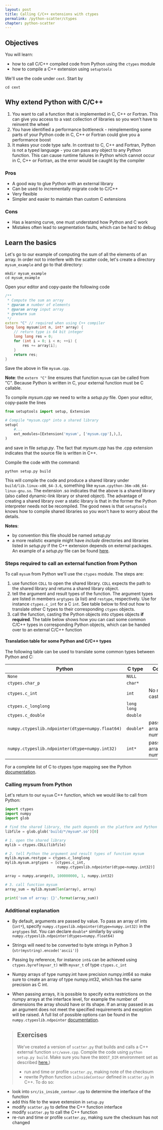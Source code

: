 ```yaml
---
layout: post
title: Calling C/C++ extensions with ctypes
permalink: /python-scatter/ctypes
chapter: python-scatter
---
```


## Objectives

You will learn:

* how to call C/C++ compiled code from Python using the `ctypes` module
* how to compile a C++ extension using `setuptools`

We'll use the code under `cext`. Start by 
```
cd cext
```

## Why extend Python with C/C++

 1. You want to call a function that is implemented in C, C++ or Fortran. This can give you access to a vast collection of libraries so you won't have to reinvent the wheel
 2. You have identified a performance bottleneck - reimplementing some parts of your Python code in C, C++ or Fortran could give you a performance boost
 3. It makes your code type safe. In contrast to C, C++ and Fortran, Python is not a typed language - you can pass any object to any Python function.  This can cause runtime failures in Python which cannot occur in C, C++ or Fortran, as the error would be caught by the compiler

### Pros

 * A good way to glue Python with an external library
 * Can be used to incrementally migrate code to C/C++
 * Very flexible
 * Simpler and easier to maintain than custom C extensions 

### Cons

 * Has a learning curve, one must understand how Python and C work
 * Mistakes often lead to segmentation faults, which can be hard to debug

## Learn the basics 

Let's go to our example of computing the sum of all the elements of an array. In order not to interfere with the scatter code, let's create a directory `mysum_example` and go to that directory:
```
mkdir mysum_example
cd mysum_example
```
Open your editor and copy-paste the following code
```cpp
/** 
 * Compute the sum an array
 * @param n number of elements
 * @param array input array
 * @return sum
 */
extern "C" // required when using C++ compiler
long long mysum(int n, int* array) {
    // return type is 64 bit integer
    long long res = 0;
    for (int i = 0; i < n; ++i) {
        res += array[i];
    }
    return res;
}
```
Save the above in file `mysum.cpp`. 

**Note**: the `extern "C"` line ensures that function `mysum` can be called from "C". Because Python is written in C, your external function must be C callable.

To compile *mysum.cpp* we need to write a *setup.py* file.  Open your editor, copy-paste the lines
```python
from setuptools import setup, Extension

# Compile *mysum.cpp* into a shared library 
setup(
    #...
    ext_modules=[Extension('mysum', ['mysum.cpp'],),],
)
```
and save in file *setup.py*. The fact that *mysum.cpp* has the .cpp extension indicates that the source file is written in C++. 

Compile the code with the command:
```
python setup.py build
```
This will compile the code and produce a shared library under `build/lib.linux-x86_64-3.6`, something like `mysum.cpython-36m-x86_64-linux-gnu.so`. The extension .so indicates that the above is a shared library (also called dynamic-link library or shared object). The advantage of creating a shared library over a static library is that in the former the Python interpreter needs not be recompiled. The good news is that `setuptools` knows how to compile shared libraries so you won't have to worry about the details.


**Notes**: 

 * by convention this file should be named *setup.py*
 * a more realistic example might have *include* directories and libraries listed in *setup.py* if the C++ extension depends on external packages. 
An example of a *setup.py* file can be found [here](https://raw.githubusercontent.com/pletzer/scatter/master/cext/setup.py). 

### Steps required to call an external function from Python

To call `mysum` from Python we'll use the `ctypes` module. The steps are:

 1. use function `CDLL` to open the shared library. `CDLL` expects the path to the shared library and returns a shared library object.
 2. tell the argument and result types of the function. The argument types are listed in members `argtypes` (a list) and `restype`, respectively. Use for instance `ctypes.c_int` for a C `int`. See table below to find out how to translate other C types to their corresponding `ctypes` objects.
 3. call the function, casting the Python objects into ctypes objects **if required**. The table below shows how you can cast some common C/C++ types in corresponding Python objects, which can be handed over to an external C/C++ function

#### Translation table for some Python and C/C++ types

The following table can be used to translate some common types between Python and C: 

| Python                                              | C type            | Comments                                      |
|-----------------------------------------------------|-------------------|-----------------------------------------------|
| `None`                                              | `NULL`            |                                               |
| `ctypes.char_p`                                     | `char*`           |                                               |
| `ctypes.c_int`                                      | `int`             | No need to cast                               |
| `ctypes.c_longlong`                                 | `long long`       |                                               |
| `ctypes.c_double`                                   | `double`          |                                               |
| `numpy.ctypeslib.ndpointer(dtype=numpy.float64)`    | `double*`         | pass a numpy array of type numpy.float64      |
| `numpy.ctypeslib.ndpointer(dtype=numpy.int32)`      | `int*`            | pass a numpy array of type numpy.int32        |


For a complete list of C to ctypes type mapping see the Python [documentation](https://docs.python.org/3/library/ctypes.html).

### Calling mysum from Python

Let's return to our `mysum` C++ function, which we would like to call from Python:
```python
import ctypes
import numpy
import glob

# find the shared library, the path depends on the platform and Python version
libfile = glob.glob('build/*/mysum*.so')[0]

# 1. open the shared library
mylib = ctypes.CDLL(libfile)

# 2. tell Python the argument and result types of function mysum
mylib.mysum.restype = ctypes.c_longlong
mylib.mysum.argtypes = [ctypes.c_int, 
                        numpy.ctypeslib.ndpointer(dtype=numpy.int32)]

array = numpy.arange(0, 100000000, 1, numpy.int32)

# 3. call function mysum
array_sum = mylib.mysum(len(array), array)

print('sum of array: {}'.format(array_sum))
```

### Additional explanation

 * By default, arguments are passed by value. To pass an array of ints (`int*`), specify `numpy.ctypeslib.ndpointer(dtype=numpy.int32)` in the `argtypes` list. You can declare `double*` similarly by using `numpy.ctypeslib.ndpointer(dtypes=numpy.float64)`

 * Strings will need to be converted to byte strings in Python 3 (`str(mystring).encode('ascii')`)

 * Passing by reference, for instance `int&` can be achieved using `ctypes.byref(myvar_t)` with `myvar_t` of type `ctypes.c_int`

 * Numpy arrays of type numpy.int have precision numpy.int64 so make sure to create an array of type numpy.int32, which has the same precision as C int. 

 * When passing arrays, it is possible to specify extra restrictions on the numpy arrays at the interface level, for example the number of dimensions the array should have or its shape. If an array passed in as an argument does not meet the specified requirements and exception will be raised. A full list of possible options can be found in the `numpy.ctypeslib.ndpointer` [documentation](https://docs.scipy.org/doc/numpy-1.15.0/reference/routines.ctypeslib.html#numpy.ctypeslib.ndpointer).


> ## Exercises
> We've created a version of `scatter.py` that builds and calls a C++ external function `src/wave.cpp`. Compile the code using `python setup.py build`. Make sure you have the `BOOST_DIR` environment set as described [here.](https://nesi.github.io/perf-training/python-scatter/introduction))
> * run and time or profile `scatter.py`, making note of the checksum
> * rewrite Python function `isInsideContour` defined in `scatter.py` in C++. To do so:
   * look into `src/is_inside_contour.cpp` to determine the interface of the function
   * add this file to the wave extension in `setup.py`
   * modify `scatter.py` to define the C++ function interface
   * modify `scatter.py` to call the C++ function
   * re-run and time or profile `scatter.py`, making sure the checksum has not changed


